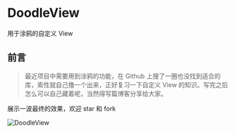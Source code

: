 # DoodleView
用于涂鸦的自定义 View
## 前言
> 最近项目中需要用到涂鸦的功能，在 Github 上搜了一圈也没找到适合的库，索性就自己撸一个出来，正好复习一下自定义 View 的知识。写完之后怎么可以自己藏着呢，当然得写篇博客分享给大家。

展示一波最终的效果，欢迎 star 和 fork

![DoodleView](http://upload-images.jianshu.io/upload_images/4334738-43c36fbde1f6b882.gif?imageMogr2/auto-orient/strip)


